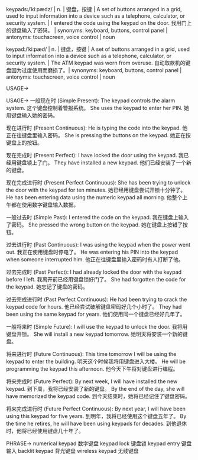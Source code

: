 keypads:/ˈkiːpædz/ | n. | 键盘，按键 | A set of buttons arranged in a grid, used to input information into a device such as a telephone, calculator, or security system. |  I entered the code using the keypad on the door. 我用门上的键盘输入了密码。 | synonyms: keyboard, buttons, control panel | antonyms: touchscreen, voice control | noun


keypad:/ˈkiːpæd/ | n. | 键盘，按键 | A set of buttons arranged in a grid, used to input information into a device such as a telephone, calculator, or security system. | The ATM keypad was worn from overuse.  自动取款机的键盘因为过度使用而磨损了。| synonyms: keyboard, buttons, control panel | antonyms: touchscreen, voice control | noun


USAGE->

USAGE->
一般现在时 (Simple Present):
The keypad controls the alarm system.  这个键盘控制着警报系统。
She uses the keypad to enter her PIN.  她用键盘输入她的密码。


现在进行时 (Present Continuous):
He is typing the code into the keypad.  他正在往键盘里输入密码。
She is pressing the buttons on the keypad. 她正在按键盘上的按钮。


现在完成时 (Present Perfect):
I have locked the door using the keypad. 我已经用键盘锁上了门。
They have installed a new keypad. 他们已经安装了一个新的键盘。


现在完成进行时 (Present Perfect Continuous):
She has been trying to unlock the door with the keypad for ten minutes. 她已经用键盘尝试开锁十分钟了。
He has been entering data using the numeric keypad all morning. 他整个上午都在使用数字键盘输入数据。


一般过去时 (Simple Past):
I entered the code on the keypad. 我在键盘上输入了密码。
She pressed the wrong button on the keypad. 她在键盘上按错了按钮。


过去进行时 (Past Continuous):
I was using the keypad when the power went out.  我正在使用键盘时停电了。
He was entering his PIN into the keypad when someone interrupted him. 他正在往键盘里输入密码时有人打断了他。


过去完成时 (Past Perfect):
I had already locked the door with the keypad before I left. 我离开前已经用键盘锁好门了。
She had forgotten the code for the keypad. 她忘记了键盘的密码。


过去完成进行时 (Past Perfect Continuous):
He had been trying to crack the keypad code for hours. 他已经尝试破解键盘密码好几个小时了。
They had been using the same keypad for years. 他们使用同一个键盘已经好几年了。


一般将来时 (Simple Future):
I will use the keypad to unlock the door. 我将用键盘开锁。
She will install a new keypad tomorrow. 她明天将安装一个新的键盘。


将来进行时 (Future Continuous):
This time tomorrow I will be using the keypad to enter the building. 明天这个时候我将用键盘进入大楼。
He will be programming the keypad this afternoon. 他今天下午将对键盘进行编程。


将来完成时 (Future Perfect):
By next week, I will have installed the new keypad.  到下周，我将已经安装了新的键盘。
By the end of the day, she will have memorized the keypad code. 到今天结束时，她将已经记住了键盘密码。


将来完成进行时 (Future Perfect Continuous):
By next year, I will have been using this keypad for five years. 到明年，我将已经使用这个键盘五年了。
By the time he retires, he will have been using keypads for decades. 到他退休时，他将已经使用键盘几十年了。



PHRASE->
numerical keypad 数字键盘
keypad lock  键盘锁
keypad entry 键盘输入
backlit keypad 背光键盘
wireless keypad 无线键盘
